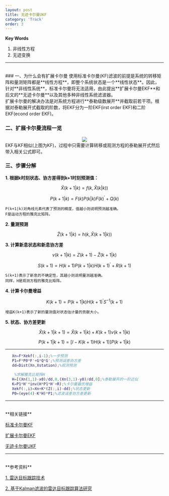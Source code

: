 ```yaml
---
layout: post
title: 无迹卡尔曼UKF
category: 'Track'
order: 3
---
```


**Key Words**
1. 非线性方程
2. 无迹变换


- - -
<br>
### 一、为什么会有扩展卡尔曼
使用标准卡尔曼(KF)滤波的前提是系统的转移矩阵和量测矩阵都是**线性方程**，即整个系统状态是一个**线性状态**。因此，针对**非线性系统**，标准卡尔曼将无法适用，由此提出**扩展卡尔曼EKF**和后文的**无迹卡尔曼**以及其他多种非线性系统滤波器。

<br>
扩展卡尔曼的解决办法是对系统方程进行**泰勒级数展开**并截取前若干项。根据对泰勒展开式截取的阶数，将EKF分为一阶EKF(irst order EKF)和二阶EKF(econd order EKF)。

### 二、扩展卡尔曼流程一览
<div align=center>
<img src="{{site.url}}/images/kalman-01.png"/>

</div>
EKF与KF相似(上图为KF)，过程中只需要计算转移或观测方程的泰勒展开式然后带入相关公式即可。

### 三、步骤分解

**1. 根据k时刻状态、协方差得到k+1时刻预测值：**

$$ \hat{X}({k+1|k})=f(k,\hat{X}({k|k}))$$

$$ {P}({k+1|k})=F(k){P}({k|k})F(k)^{'}+Q(k)$$

	P(k+1|k)对角线元素代表了预测的精度，值越小则说明预测越准确。
	F是运动方程的雅克比矩阵。

**2. 量测预测**

$$ \hat{Z}({k+1|k})=h(k,\hat{X}({k+1|k})) $$

**3. 计算新息状态和新息协方差**

$$ {v}({k+1|k})=Z(k+1)-\hat{Z}({k+1|k}) $$

$$ {S}({k+1})=H(k+1){P}({k+1|k})H(k+1)^{'}+R(k+1)$$

	S(k+1)表示了新息的不确定性，其越小则说明量测越准确。
	同样，H是观测方程的雅克比矩阵。

**4. 计算卡尔曼增益**

$$ {K}({k+1})={P}({k+1|k})H(k+1)^{'}S^{-1}(k+1)$$

	增益K(k+1)表示了新的量测值对状态估计量的贡献大小。

**5. 状态、协方差更新**

$$ \hat{X}({k+1|k+1})=\hat{X}({k+1|k})+{K}({k+1}){v}({k+1|k})$$

$$ {P}({k+1|k+1})=[I-{K}({k+1})H(k+1)]{P}({k+1|k})	$$

- - -
```MATLAB
   Xn=F*Xekf(:,i-1);%一步预测
   P1=F*P0*F'+G*Q*G';%预测误差协方差
   dd=Dist(Xn,Xstation);%观测预测
   
    %求解雅克比矩阵H
   H=[(Xn(1,1)-x0)/dd,0,(Xn(3,1)-y0)/dd,0];%泰勒展开的一阶近似
   K=P1*H'*inv(H*P1*H'+R);%卡尔曼最优增益
   Xekf(:,i)=Xn+K*(Z(:,i)-dd);%状态更新
   P0=(eye(4)-K*H)*P1;%滤波误差协方差更新
```


- - -
<br>
**相关链接**

[标准卡尔曼KF](https://hcheng1005.github.io/track/2020/10/25/KF-01.html)

[扩展卡尔曼EKF](https://hcheng1005.github.io/track/2020/11/01/EKF-02.html)

[无迹卡尔曼UKF](https://hcheng1005.github.io/dsp/2020/11/01/UKF-03.html)

- - -
<br>
**参考资料**

[1. 雷达目标跟踪技术]({{site.url}}/pdfs/雷达目标跟踪技术.pdf)

[2. 基于Kalman滤波的雷达目标跟踪算法研究]({{site.url}}/pdfs/基于Kalman滤波的雷达目标跟踪算法研究.pdf)